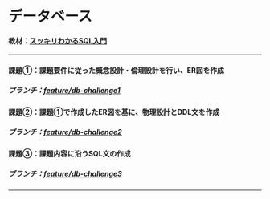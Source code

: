 # データベース

#### 教材：[スッキリわかるSQL入門](https://book.impress.co.jp/books/1118101071)

---
#### 課題①：課題要件に従った概念設計・倫理設計を行い、ER図を作成
##### ブランチ：[feature/db-challenge1](https://github.com/ayktmr/quelcode-db/tree/feature/db-challenge1)

#### 課題②：課題①で作成したER図を基に、物理設計とDDL文を作成
##### ブランチ：[feature/db-challenge2](https://github.com/ayktmr/quelcode-db/tree/feature/db-challenge2)

#### 課題③：課題内容に沿うSQL文の作成
##### ブランチ：[feature/db-challenge3](https://github.com/ayktmr/quelcode-db/tree/feature/db-challenge3)
---
